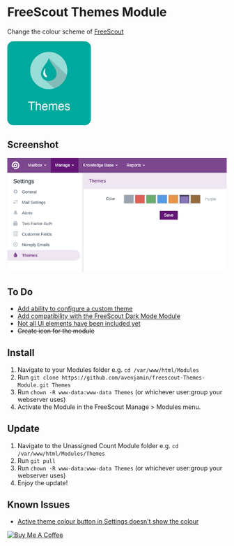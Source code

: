 # FreeScout Themes Module
Change the colour scheme of [FreeScout](https://github.com/freescout-helpdesk/freescout "FreeScout")

<img src="Public/img/freescout-themes-module-256x256.png" width="192" height="192" style="border-radius: 1em;" />

## Screenshot

![FreeScout Themes Settings](Public/img/FreeScout-Themes-Settings.png)
 
## To Do
* [Add ability to configure a custom theme](https://github.com/avenjamin/freescout-Themes-Module/issues/3)
* [Add compatibility with the FreeScout Dark Mode Module](https://github.com/avenjamin/freescout-Themes-Module/issues/4)
* [Not all UI elements have been included yet](https://github.com/avenjamin/freescout-Themes-Module/issues/5)
* ~~Create icon for the module~~

## Install
1. Navigate to your Modules folder e.g. `cd /var/www/html/Modules`
2. Run `git clone https://github.com/avenjamin/freescout-Themes-Module.git Themes`
3. Run `chown -R www-data:www-data Themes` (or whichever user:group your webserver uses)
4. Activate the Module in the FreeScout Manage > Modules menu.

## Update
1. Navigate to the Unassigned Count Module folder e.g. `cd /var/www/html/Modules/Themes`
2. Run `git pull`
3. Run `chown -R www-data:www-data Themes` (or whichever user:group your webserver uses)
4. Enjoy the update!

## Known Issues
* [Active theme colour button in Settings doesn't show the colour](https://github.com/avenjamin/freescout-Themes-Module/issues/6)

<a href="https://www.buymeacoffee.com/benperry" target="_blank"><img src="https://cdn.buymeacoffee.com/buttons/default-orange.png" alt="Buy Me A Coffee" height="41" width="174"></a>
